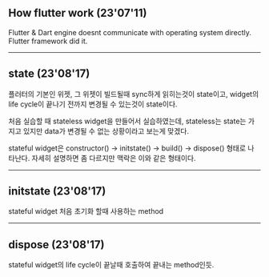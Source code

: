 ## How flutter work (23'07'11)
Flutter & Dart engine doesnt communicate with operating system directly. Flutter framework did it.

-------------
## state (23'08'17)

플러터의 기본인 위젯, 그 위젯이 빌드될때 sync하게 읽히는것이 state이고, widget의 life cycle이 끝나기 전까지 변경될 수 있는것이 state이다. 

처음 실습할 때 stateless widget을 만들어서 실습하였는데, stateless는 state는 가지고 있지만 data가 변경될 수 없는 상황이라고 보는게 맞겠다.

stateful widget은 constructor() -> initstate() -> build() -> dispose() 형태로 나타난다. 자세히 설명하면 좀 다르지만 맥락은 이와 같은 형태이다.

-------------
## initstate (23'08'17)

stateful widget 처음 초기화 할때 사용하는 method

-------------
## dispose (23'08'17)

stateful widget의 life cycle이 끝날때 호출하여 끝내는 method인듯.
